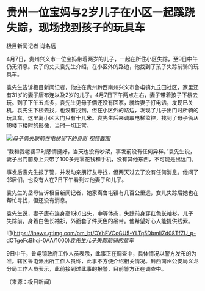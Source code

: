 # 贵州一位宝妈与2岁儿子在小区一起蹊跷失踪，现场找到孩子的玩具车

极目新闻记者 肖名远

4月7日，贵州兴义市一位宝妈带着两岁的儿子，一起在所住小区失踪，至9日中午仍无消息。女子的丈夫袁先生介绍，在小区外的路边，他找到了孩子失踪前骑的玩具车。

袁先生告诉极目新闻记者，他住在贵州黔西南州兴义市鲁屯镇九丘田社区，家里还有31岁的妻子唐布连以及2岁的儿子。4月7日下午两点左右，妻子带着孩子下楼去玩。到了下午五点多，袁先生见母子俩还没有回家，就给妻子打电话，发现已关机。袁先生下楼去找，也没有找到，但在小区外的路边，发现了儿子出门时所骑的玩具车，这里离小区大门只有十几米。袁先生后来调取电梯监控，找到了母子俩从18楼下楼时的影像，当时一切正常。

![](https://inews.gtimg.com/om_bt/OotbFw7OI9XvFEunbZuFgXWGYv6xaKWgzC44yRliobOFgAA/1000)_母子俩失联前在电梯留下的身影
视频截图_

“我和我老婆平时感情挺好，当天也没有吵架，事发前没有任何异样。”袁先生说，妻子出门前身上只带了100多元零花钱和手机，没有其他东西，不可能是出远门。

事发后袁先生报了警，并发动亲朋好友寻找，但两天过去了没有任何消息。他问了邻居们，也没有人在7日下午看到过他妻子和儿子。

袁先生的岳母告诉极目新闻记者，她家离鲁屯镇有几百公里远，女儿失踪后她也在帮忙寻找，但还没有消息。

袁先生说，妻子唐布连身高1米6出头，中等体态，失踪前身穿红色长袖衫。儿子失踪前，身着白色长袖衫，外面套了件灰色的吊带。他希望好心人能提供线索。

![](https://inews.gtimg.com/om_bt/OYhFVCcGU5-YLTq5DbmIiZd08TfZU_p-
dOTgeFcBhqi-0AA/1000)_袁先生儿子失踪前骑的童车_

9日中午，鲁屯镇政府工作人员表示，此事正在调查中，具体情况以警方发布的为准。辖区鲁屯派出所工作人员称，此事不方便介绍相关情况。黔西南州公安局义龙分局工作人员表示，此前接到过此事的报警，目前警方正在调查中。

（来源：极目新闻）

